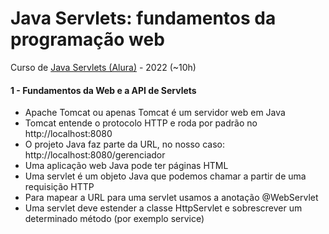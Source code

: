 # Java Servlets: fundamentos da programação web
Curso de [Java Servlets (Alura)](https://cursos.alura.com.br/course/servlets-fundamentos-programacao-web-java) - 2022 (~10h)

#### 1 - Fundamentos da Web e a API de Servlets
- Apache Tomcat ou apenas Tomcat é um servidor web em Java
- Tomcat entende o protocolo HTTP e roda por padrão no http://localhost:8080
- O projeto Java faz parte da URL, no nosso caso: http://localhost:8080/gerenciador
- Uma aplicação web Java pode ter páginas HTML
- Uma servlet é um objeto Java que podemos chamar a partir de uma requisição HTTP
- Para mapear a URL para uma servlet usamos a anotação @WebServlet
- Uma servlet deve estender a classe HttpServlet e sobrescrever um determinado método (por exemplo service)
